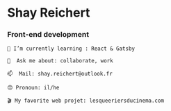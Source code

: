 # Shay Reichert
### Front-end development
```
🌱 I’m currently learning : React & Gatsby
```
```
💬  Ask me about: collaborate, work
```
```
📫  Mail: shay.reichert@outlook.fr
```
```
🙃 Pronoun: il/he
```
```
🎬 My favorite web projet: lesqueeriersducinema.com
```
